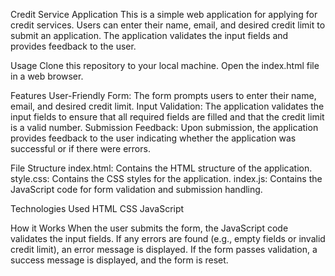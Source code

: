 Credit Service Application
This is a simple web application for applying for credit services. Users can enter their name, email, and desired credit limit to submit an application. The application validates the input fields and provides feedback to the user.

Usage
Clone this repository to your local machine.
Open the index.html file in a web browser.

Features
User-Friendly Form: The form prompts users to enter their name, email, and desired credit limit.
Input Validation: The application validates the input fields to ensure that all required fields are filled and that the credit limit is a valid number.
Submission Feedback: Upon submission, the application provides feedback to the user indicating whether the application was successful or if there were errors.

File Structure
index.html: Contains the HTML structure of the application.
style.css: Contains the CSS styles for the application.
index.js: Contains the JavaScript code for form validation and submission handling.

Technologies Used
HTML
CSS
JavaScript

How it Works
When the user submits the form, the JavaScript code validates the input fields.
If any errors are found (e.g., empty fields or invalid credit limit), an error message is displayed.
If the form passes validation, a success message is displayed, and the form is reset.